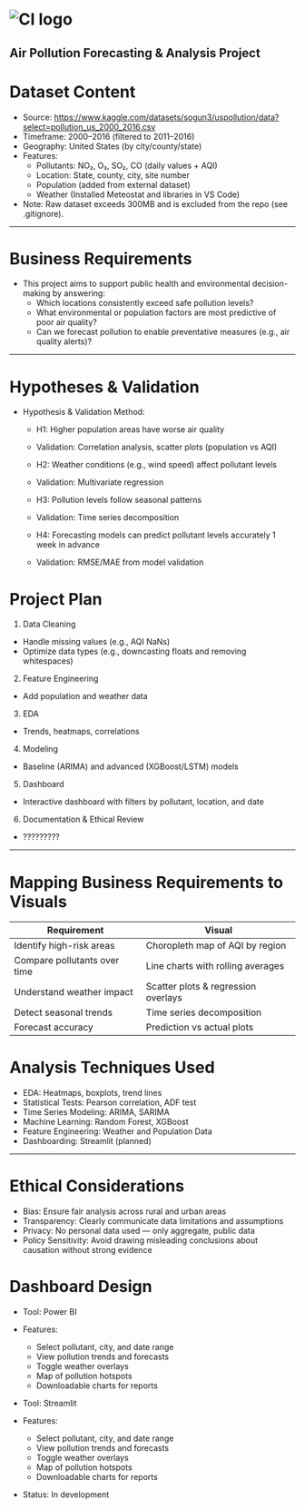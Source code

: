 # ![CI logo](https://codeinstitute.s3.amazonaws.com/fullstack/ci_logo_small.png)

## Air Pollution Forecasting & Analysis Project

# Dataset Content

- Source: https://www.kaggle.com/datasets/sogun3/uspollution/data?select=pollution_us_2000_2016.csv
- Timeframe: 2000–2016 (filtered to 2011–2016)
- Geography: United States (by city/county/state)
- Features:
   *	Pollutants: NO₂, O₃, SO₂, CO (daily values + AQI)
   *	Location: State, county, city, site number
   *	Population (added from external dataset)
   *    Weather (Installed Meteostat and libraries in VS Code)
- Note: Raw dataset exceeds 300MB and is excluded from the repo (see .gitignore).
________________________________________
 
# Business Requirements

- This project aims to support public health and environmental decision-making by answering:
   *	Which locations consistently exceed safe pollution levels?
   *	What environmental or population factors are most predictive of poor air quality?
   *	Can we forecast pollution to enable preventative measures (e.g., air quality alerts)?
________________________________________
 
# Hypotheses & Validation

- Hypothesis & Validation Method:
  - H1: Higher population areas have worse air quality	
  - Validation: Correlation analysis, scatter plots (population vs AQI)
  
  - H2: Weather conditions (e.g., wind speed) affect pollutant levels	
  - Validation: Multivariate regression
  
  - H3: Pollution levels follow seasonal patterns	
  - Validation: Time series decomposition
  
  - H4: Forecasting models can predict pollutant levels accurately 1 week in advance	
  - Validation: RMSE/MAE from model validation

# Project Plan

1.	Data Cleaning
   - Handle missing values (e.g., AQI NaNs)
   - Optimize data types (e.g., downcasting floats and removing whitespaces)

2.	Feature Engineering
   - Add population and weather data

3.	EDA
   - Trends, heatmaps, correlations

4.	Modeling
   - Baseline (ARIMA) and advanced (XGBoost/LSTM) models

5.	Dashboard
   - Interactive dashboard with filters by pollutant, location, and date

6.	Documentation & Ethical Review
   - ?????????

________________________________________
# Mapping Business Requirements to Visuals

| Requirement	                        |                         Visual                     |
|---------------------------------------|----------------------------------------------------|
| Identify high-risk areas	            |             Choropleth map of AQI by region        |
| Compare pollutants over time	        |             Line charts with rolling averages      |
| Understand weather impact	            |             Scatter plots & regression overlays    | 
| Detect seasonal trends	            |             Time series decomposition              | 
| Forecast accuracy	                    |             Prediction vs actual plots             |


# Analysis Techniques Used

- EDA: Heatmaps, boxplots, trend lines
- Statistical Tests: Pearson correlation, ADF test
- Time Series Modeling: ARIMA, SARIMA
- Machine Learning: Random Forest, XGBoost
- Feature Engineering: Weather and Population Data
- Dashboarding: Streamlit (planned)
________________________________________
 

# Ethical Considerations

- Bias: Ensure fair analysis across rural and urban areas
- Transparency: Clearly communicate data limitations and assumptions
- Privacy: No personal data used — only aggregate, public data
- Policy Sensitivity: Avoid drawing misleading conclusions about causation without strong evidence


# Dashboard Design

- Tool: Power BI
- Features:
  *	 Select pollutant, city, and date range
  *	 View pollution trends and forecasts
  *	 Toggle weather overlays
  *	 Map of pollution hotspots
  *	 Downloadable charts for reports

- Tool: Streamlit
- Features:
  *	 Select pollutant, city, and date range
  *	 View pollution trends and forecasts
  *	 Toggle weather overlays
  *	 Map of pollution hotspots
  *	 Downloadable charts for reports
- Status: In development 


